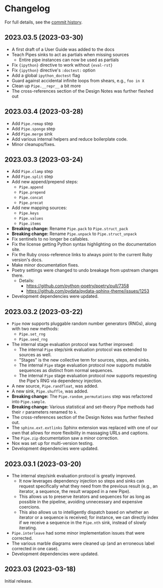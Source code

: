# Changelog

For full details, see the [commit
history](https://github.com/alchemicalhydra/seittik/commits/master).

## 2023.03.5 (2023-03-30)

- A first draft of a User Guide was added to the docs
- Teach Pipes sinks to act as partials when missing sources
  - Entire pipe instances can now be used as partials
- Fix `{ipython}` directive to work without `{eval-rst}`
- Fix `{ipython}` directive's `:doctest:` option
- Add a global `ipython_doctest` flag
- Guard against accidental infinite loops from shears, e.g., `foo in X`
- Clean up `Pipe.__repr__` a bit more
- The cross-references section of the Design Notes was further fleshed
  out

## 2023.03.4 (2023-03-28)

- Add `Pipe.remap` step
- Add `Pipe.sponge` step
- Add `Pipe.merge` sink
- Add various internal helpers and reduce boilerplate code.
- Minor cleanups/fixes.

## 2023.03.3 (2023-03-24)

- Add `Pipe.clamp` step
- Add `Pipe.split` step
- Add new append/prepend steps:
  - `Pipe.append`
  - `Pipe.prepend`
  - `Pipe.concat`
  - `Pipe.precat`
- Add new mapping sources:
  - `Pipe.keys`
  - `Pipe.values`
  - `Pipe.items`
- **Breaking change:** Rename `Pipe.pack` to `Pipe.struct_pack`
- **Breaking change:** Rename `Pipe.unpack` to `Pipe.struct_unpack`
- Fix sentinels to no longer be callables.
- Fix the license getting Python syntax highlighting on the
  documentation site.
- Fix the Ruby cross-reference links to always point to the current Ruby
  version's docs.
- Make minor documentation fixes.
- Poetry settings were changed to undo breakage from upstream changes
  there.
  - Details:
    - https://github.com/python-poetry/poetry/pull/7358
    - https://github.com/pydata/pydata-sphinx-theme/issues/1253
- Development dependencies were updated.

## 2023.03.2 (2023-03-22)

- `Pipe` now supports pluggable random number generators (RNGs), along
  with two new methods:
  - `Pipe.set_rng`
  - `Pipe.seed_rng`
- The internal stage evaluation protocol was further improved:
  - The internal `Pipe` step/sink evaluation protocol was extended to
    sources as well.
  - "Stages" is the new collective term for sources, steps, and sinks.
  - The internal `Pipe` stage evaluation protocol now supports mutable
    sequences as distinct from normal sequences.
  - The internal `Pipe` stage evaluation protocol now supports requesting
    the Pipe's RNG via dependency injection.
- A new source, `Pipe.randfloat`, was added.
- A new sink, `Pipe.shuffle`, was added.
- **Breaking change:** The `Pipe.random_permutations` step was
  refactored into `Pipe.sample`.
- **Breaking change:** Various statistical and set-theory Pipe methods had
  their `r` parameters renamed to `k`.
- The cross-references section of the Design Notes was further fleshed
  out.
- The `sphinx.ext.extlinks` Sphinx extension was replaced with one of our
  own that allows for more flexibility in massaging URLs and captions.
- The `Pipe.zip` documentation saw a minor correction.
- Nox was set up for multi-version testing.
- Development dependencies were updated.

## 2023.03.1 (2023-03-20)

- The internal step/sink evaluation protocol is greatly improved.
  - It now leverages dependency injection so steps and sinks can request
    specifically what they need from the previous result (e.g., an iterator,
    a sequence, the result wrapped in a new Pipe).
  - This allows us to preserve iterators and sequences for as long as
    possible in the pipeline, avoiding unnecessary and expensive coercions.
  - This also allows us to intelligently dispatch based on whether an
    iterator or a sequence is received; for instance, we can directly index
    if we receive a sequence in the `Pipe.nth` sink, instead of slowly
    iterating.
- `Pipe.interleave` had some minor implementation issues that were
  corrected.
- The various marble diagrams were cleaned up (and an erroneous label
  corrected in one case).
- Development dependencies were updated.

## 2023.03 (2023-03-18)

Initial release.
